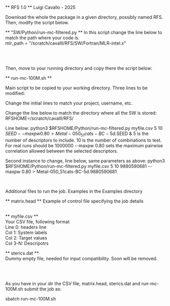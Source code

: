 ** RFS 1.0 **
Luigi Cavallo - 2025

Download the whole the package in a given directory, possibly named RFS. <br>
Then, modify the script below.

** "SW/Python/run-mc-filtered.py **
In this script change the line below to match the path where your code is. <br>
      mlr_path = "/scratch/cavalll/RFS/SW/Fortran/MLR-intel.x"

<br>
<br>

Then, move to your running directory and copy there the script below:

** run-mc-100M.sh **

Main script to be copied to your working directory. Three lines to be modified:<br>

Change the initial lines to match your project, username, etc.

Change the line below to match the directory where all the SW is stored:
RFSHOME=/scratch/cavalll/RFS/

Line below: 
    python3   $RFSHOME/Python/run-mc-filtered.py  myfile.csv 5 10 $SEED  --maxpw 0.80 > Metal-050_51cats-BC-5d.$SEED &
5 is the number of descriptors to include.
10 is the number of combinations to test.  For real runs should be 1000000
--maxpw 0.80 sets the maximum pairwise correlation allowed between the selected descriptors.

Second instance to change, line below, same parameters as above:
    python3   $RFSHOME/Python/run-mc-filtered.py  myfile.csv 5 10 9880590681   --maxpw 0.80 > Metal-050_51cats-BC-5d.9880590681

<br> 


Additional files to run the job. Examples in the Examples directory<br>

** matrix.head **
Example of control file specifying the job details<br>
 <br>

** myfile.csv ** <br>
Your CSV file, following format<br>
Line 0: headers line <br>
Col 1: System labels <br>
Col 2: Target values <br>
Col 3-N: Descripotrs <br>

** sterics.dat ** <br>
Dummy empty file, needed for input compatibility. Soon will be removed.<br>


<br>
<br>

As you have in your dir the CSV file, matrix.head, sterics.dat and run-mc-100M.sh submit the job as:

sbatch run-mc-100M.sh
